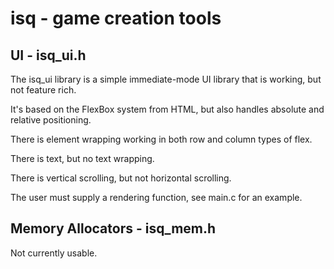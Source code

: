 # isq - game creation tools

## UI - isq_ui.h

The isq_ui library is a simple immediate-mode UI library that is working, but not feature rich.

It's based on the FlexBox system from HTML, but also handles absolute and relative positioning.

There is element wrapping working in both row and column types of flex.

There is text, but no text wrapping.

There is vertical scrolling, but not horizontal scrolling.

The user must supply a rendering function, see main.c for an example.

## Memory Allocators - isq_mem.h

Not currently usable.

